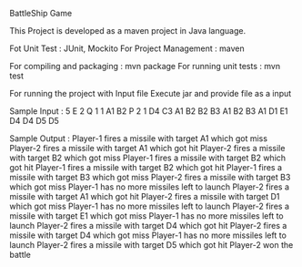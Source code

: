BattleShip Game

This Project is developed as a maven project in Java language.

Fot Unit Test : JUnit, Mockito
For Project Management :  maven

For compiling and packaging :
mvn package
For running unit tests :
mvn test

For running the project with Input file
Execute jar and provide file as a input



Sample Input :
5 E
2
Q 1 1 A1 B2
P 2 1 D4 C3
A1 B2 B2 B3
A1 B2 B3 A1 D1 E1 D4 D4 D5 D5

Sample Output :
Player-1 fires a missile with target A1 which got miss
Player-2 fires a missile with target A1 which got hit
Player-2 fires a missile with target B2 which got miss
Player-1 fires a missile with target B2 which got hit
Player-1 fires a missile with target B2 which got hit
Player-1 fires a missile with target B3 which got miss
Player-2 fires a missile with target B3 which got miss
Player-1 has no more missiles left to launch
Player-2 fires a missile with target A1 which got hit
Player-2 fires a missile with target D1 which got miss
Player-1 has no more missiles left to launch
Player-2 fires a missile with target E1 which got miss
Player-1 has no more missiles left to launch
Player-2 fires a missile with target D4 which got hit
Player-2 fires a missile with target D4 which got miss
Player-1 has no more missiles left to launch
Player-2 fires a missile with target D5 which got hit
Player-2 won the battle
